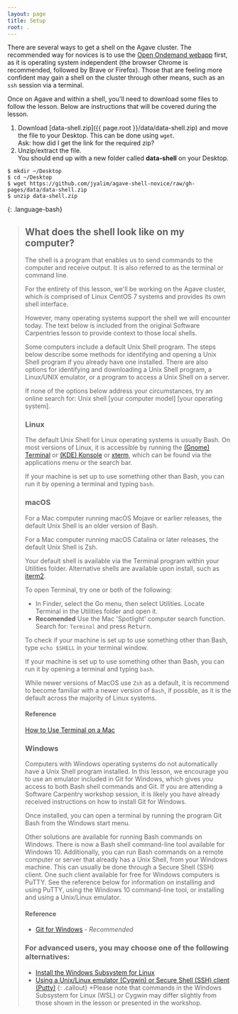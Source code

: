 ```yaml
---
layout: page
title: Setup
root: .
---
```


There are several ways to get a shell on the Agave cluster. The
recommended way for novices is to use the [Open Ondemand webapp](https://login.rc.asu.edu)
first, as it is operating system independent (the browser Chrome is
recommended, followed by Brave or Firefox). Those that are feeling more
confident may gain a shell on the cluster through other means, such as
an `ssh` session via a terminal.

Once on Agave and within a shell, you'll need to download some files to
follow the lesson.  Below are instructions that will be covered during
the lesson.

1. Download [data-shell.zip]({{ page.root }}/data/data-shell.zip) and move the file to your Desktop. This can be done using `wget`.  
   Ask: how did I get the link for the required zip?
2. Unzip/extract the file.   
   You should end up with a new folder called **data-shell** on your
   Desktop.

~~~
$ mkdir ~/Desktop  
$ cd ~/Desktop  
$ wget https://github.com/jyalim/agave-shell-novice/raw/gh-pages/data/data-shell.zip    
$ unzip data-shell.zip   
~~~
{: .language-bash}

> ## What does the shell look like on my computer?
> The shell is a program that enables us to send commands to the
> computer and receive output. It is also referred to as the terminal or
> command line.
>
> For the entirety of this lesson, we'll be working on the Agave
> cluster, which is comprised of Linux CentOS 7 systems and provides its
> own shell interface. 
> 
> However, many operating systems support the shell we will encounter
> today. The text below is included from the original Software
> Carpentries lesson to provide context to those local shells.
>
> Some computers include a default Unix Shell program.  The steps below
> describe some methods for identifying and opening a Unix Shell program
> if you already have one installed.  There are also options for
> identifying and downloading a Unix Shell program, a Linux/UNIX
> emulator, or a program to access a Unix Shell on a server.
>
> If none of the options below address your circumstances, try an online
> search for: Unix shell [your computer model] [your operating system].
>
> ### Linux
> The default Unix Shell for Linux operating systems is usually Bash.
> On most versions of Linux, it is accessible by running the [(Gnome)
> Terminal](https://help.gnome.org/users/gnome-terminal/stable/) or
> [(KDE) Konsole](https://konsole.kde.org/) or
> [xterm](https://en.wikipedia.org/wiki/Xterm), which can be found via
> the applications menu or the search bar.
>
> If your machine is set up to use something other than Bash, you can run it by opening a terminal and typing `bash`.
>
> ### macOS
> For a Mac computer running macOS Mojave or earlier releases, the
> default Unix Shell is an older version of Bash.  
> 
> For a Mac computer running macOS Catalina or later releases, the
> default Unix Shell is Zsh.  
> 
> Your default shell is available via the Terminal program within your
> Utilities folder. Alternative shells are available upon install, such
> as [iterm2](https://www.iterm2.com/).
>
> To open Terminal, try one or both of the following:
> * In Finder, select the Go menu, then select Utilities. Locate
>   Terminal in the Utilities folder and open it.
> * **Recomended** Use the Mac 'Spotlight' computer search function.
>   Search for: `Terminal` and press <kbd>Return</kbd>.
>
> To check if your machine is set up to use something other than Bash,
> type `echo $SHELL` in your terminal window.
>
> If your machine is set up to use something other than Bash, you can
> run it by opening a terminal and typing `bash`.
>
> While newer versions of MacOS use `Zsh` as a default, it is recommend
> to become familiar with a newer version of `Bash`, if possible, as it
> is the default across the majority of Linux systems.
>
> #### Reference
> [How to Use Terminal on a Mac](http://www.macworld.co.uk/feature/mac-software/how-use-terminal-on-mac-3608274/)
>
> ### Windows
> Computers with Windows operating systems do not automatically have a
> Unix Shell program installed.  In this lesson, we encourage you to use
> an emulator included in Git for Windows, which gives you access to
> both Bash shell commands and Git.  If you are attending a Software
> Carpentry workshop session, it is likely you have already received
> instructions on how to install Git for Windows.
>
> Once installed, you can open a terminal by running the program Git
> Bash from the Windows start menu.
>
> Other solutions are available for running Bash commands on Windows.
> There is now a Bash shell command-line tool available for Windows 10.
> Additionally, you can run Bash commands on a remote computer or server
> that already has a Unix Shell, from your Windows machine.  This can
> usually be done through a Secure Shell (SSH) client.  One such client
> available for free for Windows computers is PuTTY.  See the reference
> below for information on installing and using PuTTY, using the Windows
> 10 command-line tool, or installing and using a Unix/Linux emulator.
>
> #### Reference
> * [Git for Windows](https://git-for-windows.github.io/) - *Recommended*
>
> ### For advanced users, you may choose one of the following alternatives:
> * [Install the Windows Subsystem for Linux](https://docs.microsoft.com/en-us/windows/wsl/install-win10)
> * [Using a Unix/Linux emulator (Cygwin) or Secure Shell (SSH) client (Putty)](http://faculty.smu.edu/reynolds/unixtut/windows.html)
{: .callout}
>   *Please note that commands in the Windows Subsystem for Linux (WSL) or Cygwin may differ slightly from those shown in the lesson or presented in the workshop.
